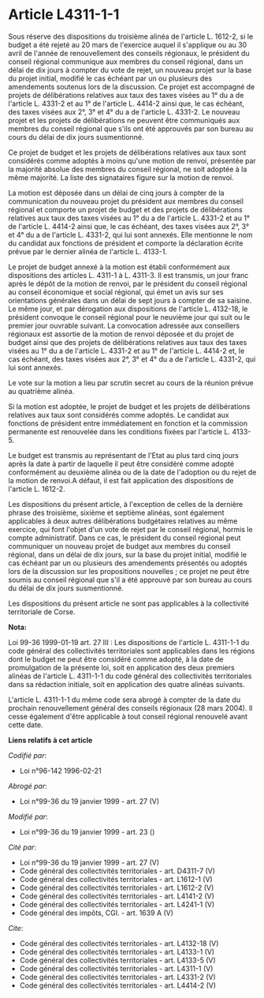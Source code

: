 # Article L4311-1-1

Sous réserve des dispositions du troisième alinéa de l'article L. 1612-2, si le budget a été rejeté au 20 mars de l'exercice
auquel il s'applique ou au 30 avril de l'année de renouvellement des conseils régionaux, le président du conseil régional
communique aux membres du conseil régional, dans un délai de dix jours à compter du vote de rejet, un nouveau projet sur la
base du projet initial, modifié le cas échéant par un ou plusieurs des amendements soutenus lors de la discussion. Ce projet
est accompagné de projets de délibérations relatives aux taux des taxes visées au 1° du a de l'article L. 4331-2 et au 1° de
l'article L. 4414-2 ainsi que, le cas échéant, des taxes visées aux 2°, 3° et 4° du a de l'article L. 4331-2. Le nouveau
projet et les projets de délibérations ne peuvent être communiqués aux membres du conseil régional que s'ils ont été
approuvés par son bureau au cours du délai de dix jours susmentionné. 

Ce projet de budget et les projets de délibérations relatives aux taux sont considérés comme adoptés à moins qu'une motion de
renvoi, présentée par la majorité absolue des membres du conseil régional, ne soit adoptée à la même majorité. La liste des
signataires figure sur la motion de renvoi. 

La motion est déposée dans un délai de cinq jours à compter de la communication du nouveau projet du président aux membres du
conseil régional et comporte un projet de budget et des projets de délibérations relatives aux taux des taxes visées au 1° du
a de l'article L. 4331-2 et au 1° de l'article L. 4414-2 ainsi que, le cas échéant, des taxes visées aux 2°, 3° et 4° du a de
l'article L. 4331-2, qui lui sont annexés. Elle mentionne le nom du candidat aux fonctions de président et comporte la
déclaration écrite prévue par le dernier alinéa de l'article L. 4133-1. 

Le projet de budget annexé à la motion est établi conformément aux dispositions des articles L. 4311-1 à L. 4311-3. Il est
transmis, un jour franc après le dépôt de la motion de renvoi, par le président du conseil régional au conseil économique et
social régional, qui émet un avis sur ses orientations générales dans un délai de sept jours à compter de sa saisine. Le même
jour, et par dérogation aux dispositions de l'article L. 4132-18, le président convoque le conseil régional pour le neuvième
jour qui suit ou le premier jour ouvrable suivant. La convocation adressée aux conseillers régionaux est assortie de la
motion de renvoi déposée et du projet de budget ainsi que des projets de délibérations relatives aux taux des taxes visées au
1° du a de l'article L. 4331-2 et au 1° de l'article L. 4414-2 et, le cas échéant, des taxes visées aux 2°, 3° et 4° du a de
l'article L. 4331-2, qui lui sont annexés. 

Le vote sur la motion a lieu par scrutin secret au cours de la réunion prévue au quatrième alinéa. 

Si la motion est adoptée, le projet de budget et les projets de délibérations relatives aux taux sont considérés comme
adoptés. Le candidat aux fonctions de président entre immédiatement en fonction et la commission permanente est renouvelée
dans les conditions fixées par l'article L. 4133-5. 

Le budget est transmis au représentant de l'Etat au plus tard cinq jours après la date à partir de laquelle il peut être
considéré comme adopté conformément au deuxième alinéa ou de la date de l'adoption ou du rejet de la motion de renvoi.A
défaut, il est fait application des dispositions de l'article L. 1612-2. 

Les dispositions du présent article, à l'exception de celles de la dernière phrase des troisième, sixième et septième
alinéas, sont également applicables à deux autres délibérations budgétaires relatives au même exercice, qui font l'objet d'un
vote de rejet par le conseil régional, hormis le compte administratif. Dans ce cas, le président du conseil régional peut
communiquer un nouveau projet de budget aux membres du conseil régional, dans un délai de dix jours, sur la base du projet
initial, modifié le cas échéant par un ou plusieurs des amendements présentés ou adoptés lors de la discussion sur les
propositions nouvelles ; ce projet ne peut être soumis au conseil régional que s'il a été approuvé par son bureau au cours du
délai de dix jours susmentionné. 

Les dispositions du présent article ne sont pas applicables à la collectivité territoriale de Corse.

**Nota:**

Loi 99-36 1999-01-19 art. 27 III : Les dispositions de l'article L. 4311-1-1 du code général des collectivités territoriales
sont applicables dans les régions dont le budget ne peut être considéré comme adopté, à la date de promulgation de la
présente loi, soit en application des deux premiers alinéas de l'article L. 4311-1-1 du code général des collectivités
territoriales dans sa rédaction initiale, soit en application des quatre alinéas suivants.

L'article L. 4311-1-1 du même code sera abrogé à compter de la date du prochain renouvellement général des conseils régionaux
(28 mars 2004). Il cesse également d'être applicable à tout conseil régional renouvelé avant cette date.

**Liens relatifs à cet article**

_Codifié par_:

  - Loi n°96-142 1996-02-21

_Abrogé par_:

  - Loi n°99-36 du 19 janvier 1999 - art. 27 (V)

_Modifié par_:

  - Loi n°99-36 du 19 janvier 1999 - art. 23 ()

_Cité par_:

  - Loi n°99-36 du 19 janvier 1999 - art. 27 (V)
  - Code général des collectivités territoriales - art. D4311-7 (V)
  - Code général des collectivités territoriales - art. L1612-1 (V)
  - Code général des collectivités territoriales - art. L1612-2 (V)
  - Code général des collectivités territoriales - art. L4141-2 (V)
  - Code général des collectivités territoriales - art. L4241-1 (V)
  - Code général des impôts, CGI. - art. 1639 A (V)

_Cite_:

  - Code général des collectivités territoriales - art. L4132-18 (V)
  - Code général des collectivités territoriales - art. L4133-1 (V)
  - Code général des collectivités territoriales - art. L4133-5 (V)
  - Code général des collectivités territoriales - art. L4311-1 (V)
  - Code général des collectivités territoriales - art. L4331-2 (V)
  - Code général des collectivités territoriales - art. L4414-2 (V)
